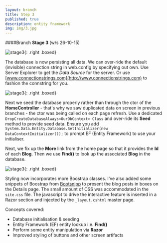 ```yaml
---
layout: branch
title: Step 3
published: true
description: entity framework
img: img/3.jpg
---
```


####Branch **Stage 3** (w/s 26-10-15)

![stage3]({{site.baseurl}}/img/stage3.png){: .right .boxed}

The database is now persisting all data. We can over-ride the default (invisible) connection string in web.config by specifying out own. Use Server Explorer to get the *Data Source* for the server. Or use [www.connectionstrings.com](http://www.connectionstrings.com) to fashion the connstring for you.

![stage3]({{site.baseurl}}/img/stage3a.png){: .right .boxed}

Next we seed the database properly rather than through the ctor of the **HomeController** - that's why we saw duplicated data on screen in previous branches - the ctor was being called on each page refresh. Use a dedicated `DropCreateDatabaseAlways<OurDbContext> Class` and over-ride its **Seed** method to provide seed data. Ensure you add `System.Data.Entity.Database.SetInitializer(new  DataContextInitializer());` to prompt EF (Entity Framework) to use your initialiser.

Next, we fix up the **More** link from the home page so that it provides the **Id** of each **Blog**. Then we use **Find()** to look up the associated **Blog** in the database.

![stage3]({{site.baseurl}}/img/stage3b.png){: .right .boxed}

Styling now incorporates more Boostrap classes. I've also added some snippets of Boostrap from [Bootsnipp](www.bootsnipp.com) to present the blog posts in boxes on the Details page. The small amount of CSS was accommodated in the `site.css` file. The javascript to drive the interactive feature is inserted in a Razor section and injected by the `_layout.cshtml` master page.

Concepts covered:

* Database initialisation & seeding
* Entity Framework (EF) entity lookup i.e. **Find()**
* Perform some entity manipulation via **Razor**
* Improved styling of buttons and other screen artifacts
